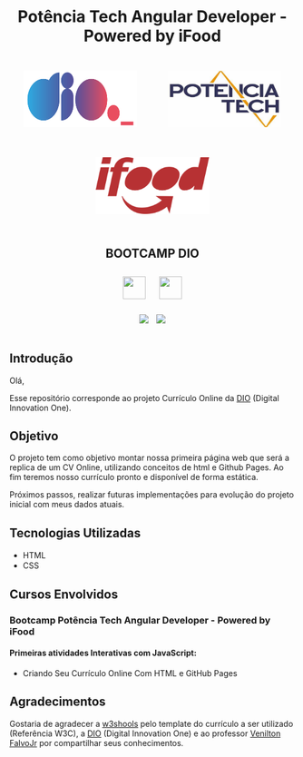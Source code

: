 # <div align="center">**Potência Tech Angular Developer - Powered by iFood**</div>

<div align="center">
    <img src="assets\images\dio-logo.png" width="200" height="100" hspace="25" style="margin: 25px">
    <img src="assets\images\potencia_tech-logo.jpg" width="200" height="100" hspace="25" style="margin: 25px">
    <img src="assets\images\ifood-logo.png" width="200" height="100" hspace="25" style="margin: 25px">
</div>

## <div align="center">**BOOTCAMP DIO**</div>     

<div align="center">
    <img src="https://cdn.jsdelivr.net/gh/devicons/devicon/icons/html5/html5-original.svg" width="40" height="40" hspace="10" style="margin: 10px"/>
    <img src="https://cdn.jsdelivr.net/gh/devicons/devicon/icons/css3/css3-original.svg" width="40" height="40" hspace="10" style="margin: 10px"/>
</div>
<br>

<div align="center">
    <img src="https://img.shields.io/badge/IN%C3%8DCIO-14%2F03%2F2023-green" hspace="5"/>
    <img src="https://img.shields.io/badge/T%C3%89RMINO-30%2F05%2F2023-red" hspace="5"/>
</div>
<br>

## Introdução
Olá,

Esse repositório corresponde ao projeto Currículo Online da [DIO](https://www.dio.me/) (Digital Innovation One).

## Objetivo

O projeto tem como objetivo montar nossa primeira página web que será a replica de um CV Online, utilizando conceitos de html e Github Pages. Ao  fim teremos nosso currículo pronto e disponível de forma estática.

Próximos passos, realizar futuras implementações para evolução do projeto inicial com meus dados atuais.

## Tecnologias Utilizadas

- HTML <img src="https://cdn.jsdelivr.net/gh/devicons/devicon/icons/html5/html5-original.svg" width="90" height="15" hspace="5" style="margin-left: 5px"/>
- CSS <img src="https://cdn.jsdelivr.net/gh/devicons/devicon/icons/css3/css3-original.svg" width="120" height="15" hspace="5" style="margin-left: 5px"/> 

## Cursos Envolvidos
### **Bootcamp Potência Tech Angular Developer - Powered by iFood** 
#### **Primeiras atividades Interativas com JavaScript:**

- Criando Seu Currículo Online Com HTML e GitHub Pages

## Agradecimentos
Gostaria de agradecer a [w3shools](https://www.w3schools.com/) pelo template do currículo a ser utilizado (Referência W3C), a [DIO](https://www.dio.me/) (Digital Innovation One) e ao professor [Venilton FalvoJr](https://github.com/falvojr) por compartilhar seus conhecimentos.  





